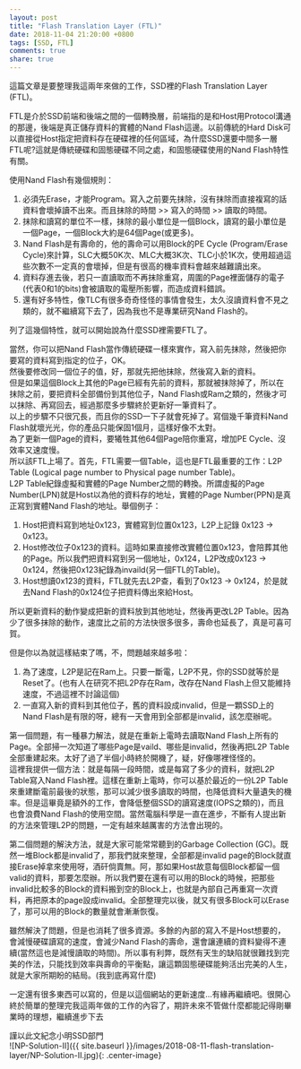```yaml
---
layout: post
title: "Flash Translation Layer (FTL)"
date: 2018-11-04 21:20:00 +0800
tags: [SSD, FTL]
comments: true
share: true
---
```


這篇文章是要整理我這兩年來做的工作，SSD裡的Flash Translation Layer (FTL)。

FTL是介於SSD前端和後端之間的一個轉換層，前端指的是和Host用Protocol溝通的那邊，後端是真正儲存資料的實體的Nand Flash這邊。以前傳統的Hard Disk可以直接從Host指定把資料存在硬碟裡的任何區域，為什麼SSD還要中間多一層FTL呢?這就是傳統硬碟和固態硬碟不同之處，和固態硬碟使用的Nand Flash特性有關。

使用Nand Flash有幾個規則：<br />
1. 必須先Erase，才能Program。寫入之前要先抹除，沒有抹除而直接複寫的話資料會壞掉讀不出來。而且抹除的時間 >> 寫入的時間 >> 讀取的時間。
2. 抹除和讀寫的單位不一樣，抹除的最小單位是一個Block，讀寫的最小單位是一個Page，一個Block大約是64個Page(或更多)。
3. Nand Flash是有壽命的，他的壽命可以用Block的PE Cycle (Program/Erase Cycle)來計算，SLC大概50K次、MLC大概3K次、TLC小於1K次，使用超過這些次數不一定真的會壞掉，但是有很高的機率資料會越來越難讀出來。
4. 資料存進去後，若只一直讀取而不再抹除重寫，周圍的Page裡面儲存的電子(代表0和1的bits)會被讀取的電壓所影響，而造成資料錯誤。
5. 還有好多特性，像TLC有很多奇奇怪怪的事情會發生，太久沒讀資料會不見之類的，就不繼續寫下去了，因為我也不是專業研究Nand Flash的。

列了這幾個特性，就可以開始說為什麼SSD裡需要FTL了。

當然，你可以把Nand Flash當作傳統硬碟一樣來實作，寫入前先抹除，然後把你要寫的資料寫到指定的位子，OK。<br />
然後要修改同一個位子的值，好，那就先把他抹除，然後寫入新的資料。<br />
但是如果這個Block上其他的Page已經有先前的資料，那就被抹除掉了，所以在抹除之前，要把資料全部備份到其他位子，Nand Flash或Ram之類的，然後才可以抹除、再寫回去，經過那麼多步驟終於更新好一筆資料了。<br />
以上的步驟不只很冗長，而且你的SSD一下子就會死掉了。寫個幾千筆資料Nand Flash就壞光光，你的產品只能保固1個月，這樣好像不太對。<br />
為了更新一個Page的資料，要犧牲其他64個Page陪你重寫，增加PE Cycle、沒效率又速度慢。<br />
所以該FTL上場了。首先，FTL需要一個Table，這也是FTL最重要的工作：L2P Table (Logical page number to Physical page number Table)。<br />
L2P Table紀錄虛擬和實體的Page Number之間的轉換。所謂虛擬的Page Number(LPN)就是Host以為他的資料存的地址，實體的Page Number(PPN)是真正寫到實體Nand Flash的地址。舉個例子：

1. Host把資料寫到地址0x123，實體寫到位置0x123，L2P上記錄 0x123 -> 0x123。
2. Host修改位子0x123的資料。這時如果直接修改實體位置0x123，會陪葬其他的Page。所以我們把資料寫到另一個地址，0x124，L2P改成0x123 -> 0x124，然後把0x123紀錄為invaild(另一個FTL的Table)。
3. Host想讀0x123的資料，FTL就先去L2P查，看到了0x123 -> 0x124，於是就去Nand Flash的0x124位子把資料傳出來給Host。

所以更新資料的動作變成把新的資料放到其他地址，然後再更改L2P Table。因為少了很多抹除的動作，速度比之前的方法快很多很多，壽命也延長了，真是可喜可賀。

但是你以為就這樣結束了嗎，不，問題越來越多啦：<br />
1. 為了速度，L2P是記在Ram上。只要一斷電，L2P不見，你的SSD就等於是Reset了。(也有人在研究不把L2P存在Ram，改存在Nand Flash上但又能維持速度，不過這裡不討論這個)
2. 一直寫入新的資料到其他位子，舊的資料設成invalid，但是一顆SSD上的Nand Flash是有限的呀，總有一天會用到全部都是invalid，該怎麼辦呢。

第一個問題，有一種暴力解法，就是在重新上電時去讀取Nand Flash上所有的Page。全部掃一次知道了哪些Page是vaild、哪些是invalid，然後再把L2P Table全部重建起來。太好了過了半個小時終於開機了，疑，好像哪裡怪怪的。<br />
這裡我提供一個方法：就是每隔一段時間，或是每寫了多少的資料，就把L2P Table寫入Nand Flash裡。這樣在重新上電時，你可以基於最近的一份L2P Table來重建斷電前最後的狀態，那可以減少很多讀取的時間，也降低資料大量遺失的機率。但是這畢竟是額外的工作，會降低整個SSD的讀寫速度(IOPS之類的)，而且也會浪費Nand Flash的使用空間。當然電腦科學是一直在進步，不斷有人提出新的方法來管理L2P的問題，一定有越來越厲害的方法會出現的。

第二個問題的解決方法，就是大家可能常常聽到的Garbage Collection (GC)。既然一堆Block都是invalid了，那我們就來整理，全部都是invalid page的Block就直接Erase掉拿來使用呀，酒矸倘賣無。阿，那如果Host故意每個Block都留一個valid的資料，那要怎麼辦。所以我們要在還有可以用的Block的時候，把那些invalid比較多的Block的資料搬到空的Block上，也就是內部自己再重寫一次資料，再把原本的page設成invalid。全部整理完以後，就又有很多Block可以Erase了，那可以用的Block的數量就會漸漸恢復。

雖然解決了問題，但是也消耗了很多資源。多餘的內部的寫入不是Host想要的，會減慢硬碟讀寫的速度，會減少Nand Flash的壽命，還會讓連續的資料變得不連續(當然這也是減慢讀取的時間)。所以事有利弊，既然有天生的缺陷就很難找到完美的作法，只能找到效率與壽命的平衡點，讓這顆固態硬碟能夠活出完美的人生，就是大家所期盼的結局。(我到底再寫什麼)

一定還有很多東西可以寫的，但是以這個網站的更新速度...有緣再繼續吧。很開心終於簡單的整理完我這兩年做的工作的內容了，期許未來不管做什麼都能記得剛畢業時的理想，繼續進步下去

謹以此文紀念小明SSD部門<br />
![NP-Solution-II]({{ site.baseurl }}/images/2018-08-11-flash-translation-layer/NP-Solution-II.jpg){: .center-image}
